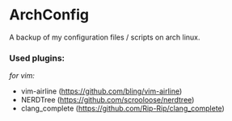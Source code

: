 ArchConfig
==========

A backup of my configuration files / scripts on arch linux.

### Used plugins:

*for vim:*
* vim-airline (https://github.com/bling/vim-airline)
* NERDTree (https://github.com/scrooloose/nerdtree)
* clang_complete (https://github.com/Rip-Rip/clang_complete)

